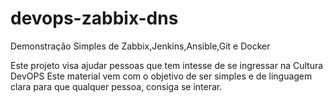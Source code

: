 # devops-zabbix-dns
Demonstração Simples de Zabbix,Jenkins,Ansible,Git e Docker


Este projeto visa ajudar pessoas que tem intesse de se ingressar na Cultura DevOPS
Este material vem com o objetivo de ser simples e de linguagem clara para que qualquer pessoa, consiga se interar.
